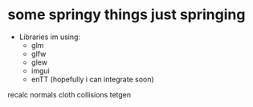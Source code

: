 # some springy things just springing

- Libraries im using:
    - glm
    - glfw
    - glew
    - imgui
    - enTT (hopefully i can integrate soon)



recalc normals
cloth collisions
tetgen 